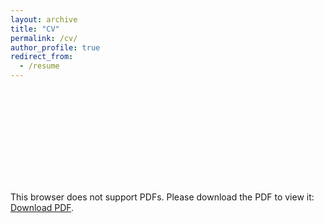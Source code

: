 ```yaml
---
layout: archive
title: "CV"
permalink: /cv/
author_profile: true
redirect_from:
  - /resume
---
```


<object data="https://lijingwang.github.io/files/Lijing_CV_May24_2023.pdf" type="application/pdf" width="750px" height="750px">
    <embed src="https://lijingwang.github.io/files/Lijing_CV_May24_2023.pdf" type="application/pdf">
        <p>This browser does not support PDFs. Please download the PDF to view it: <a href="https://lijingwang.github.io/files/Lijing_CV_May24_2023.pdf">Download PDF</a>.</p>
    </embed>
</object>

